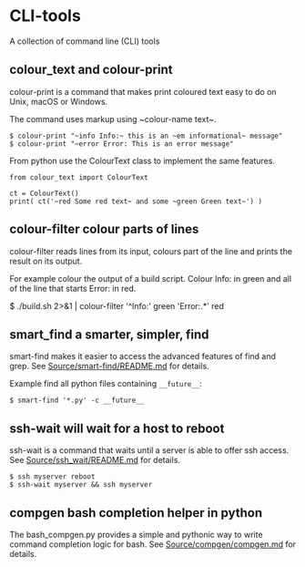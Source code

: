 # CLI-tools

A collection of command line (CLI) tools

## colour_text and colour-print

colour-print is a command that makes print coloured text
easy to do on Unix, macOS or Windows.

The command uses markup using ~colour-name text~.

    $ colour-print "~info Info:~ this is an ~em informational~ message"
    $ colour-print "~error Error: This is an error message"

From python use the ColourText class to implement the same features.

    from colour_text import ColourText

    ct = ColourText()
    print( ct('~red Some red text~ and some ~green Green text~') )

## colour-filter colour parts of lines

colour-filter reads lines from its input, colours part of the line and prints the result on its output.

For example colour the output of a build script. Colour Info: in green
and all of the line that starts Error: in red.

   $ ./build.sh 2>&1 | colour-filter '^Info:' green 'Error:.*' red

## smart_find a smarter, simpler, find

smart-find makes it easier to access the advanced features of
find and grep. See [Source/smart-find/README.md](Source/smart-find/README.md) for details.

Example find all python files containing `__future__`:

    $ smart-find '*.py' -c __future__

## ssh-wait will wait for a host to reboot

ssh-wait is a command that waits until a server
is able to offer ssh access. See [Source/ssh_wait/README.md](Source/ssh_wait/README.md) for details.

    $ ssh myserver reboot
    $ ssh-wait myserver && ssh myserver

## compgen bash completion helper in python

The bash_compgen.py provides a simple and pythonic way
to write command completion logic for bash.
See [Source/compgen/compgen.md](Source/compgen/compgen.md) for details.
